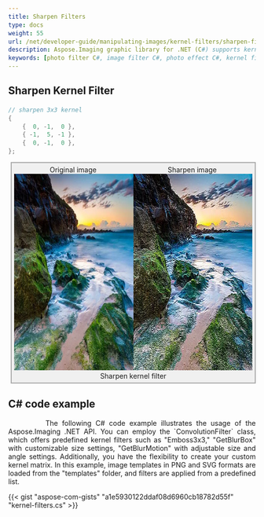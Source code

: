```yaml
---
title: Sharpen Filters
type: docs
weight: 55
url: /net/developer-guide/manipulating-images/kernel-filters/sharpen-filter/
description: Aspose.Imaging graphic library for .NET (C#) supports kernel filters such as Sharpen, as well as custom kernels.
keywords: [photo filter C#, image filter C#, photo effect C#, kernel filter, sharpen image, sharpen filter, kernel matrix, convolution operation, custom kernel filter]
---
```


## Sharpen Kernel Filter

```cs
// sharpen 3x3 kernel
{
    {  0, -1,  0 },
    { -1,  5, -1 },
    {  0, -1,  0 },
};
```

<style>
   .frame {
    border: 2px solid darkgray;
    padding: 5px;
    margin: 10px 0 5px 5px;
    background: #f0f0f0;
    align-items: center;
   }
   .marginauto {
    margin: 10px auto 20px;
    display: block;
   }
   .frame figcaption {
    margin: 0 auto;
    display: flex;
    flex-direction: row;
    justify-content: center;
   }
   .container {
    display: flex;
    flex-direction: row;
    align-items: center;
    justify-content: space-around;
   }
</style>

<figure class="frame">
<div class="container">
    <div>
        <figcaption>Original image</figcaption>
    </div>
    <div>
        <figcaption>Sharpen image</figcaption>
    </div>
</div>
<div class="container">
    <div>
        <img src="../template-landscape.webp" alt="Original landscape image" width="640" height="400"/>
    </div>
    <div>
        <img src="./sharpen-3x3-kernel-filter.webp" alt="Sharpen 3x3 kernel filter" width="640" height="400"/>
    </div>
</div>
<figcaption>Sharpen kernel filter</figcaption>
</figure>

## C# code example

<p align='justify'>
&nbsp;&nbsp;&nbsp;&nbsp;&nbsp;&nbsp;&nbsp;&nbsp;
The following C# code example illustrates the usage of the Aspose.Imaging .NET API. You can employ the `ConvolutionFilter` class, which offers predefined kernel filters such as "Emboss3x3," "GetBlurBox" with customizable size settings, "GetBlurMotion" with adjustable size and angle settings. Additionally, you have the flexibility to create your custom kernel matrix. In this example, image templates in PNG and SVG formats are loaded from the "templates" folder, and filters are applied from a predefined list.
</p>

{{< gist "aspose-com-gists" "a1e5930122ddaf08d6960cb18782d55f" "kernel-filters.cs" >}}
